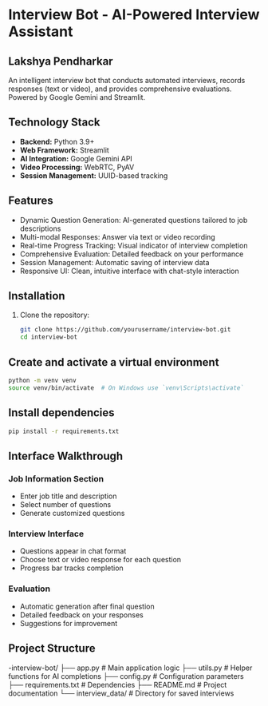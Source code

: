 # Interview Bot - AI-Powered Interview Assistant 
## Lakshya Pendharkar



An intelligent interview bot that conducts automated interviews, records responses (text or video), and provides comprehensive evaluations. Powered by Google Gemini and Streamlit.


## Technology Stack

- **Backend:** Python 3.9+
- **Web Framework:** Streamlit
- **AI Integration:** Google Gemini API
- **Video Processing:** WebRTC, PyAV
- **Session Management:** UUID-based tracking


## Features

- Dynamic Question Generation: AI-generated questions tailored to job descriptions
- Multi-modal Responses: Answer via text or video recording
- Real-time Progress Tracking: Visual indicator of interview completion
- Comprehensive Evaluation: Detailed feedback on your performance
- Session Management: Automatic saving of interview data
- Responsive UI: Clean, intuitive interface with chat-style interaction

## Installation

1. Clone the repository:
   ```bash
   git clone https://github.com/yourusername/interview-bot.git
   cd interview-bot
   ```

## Create and activate a virtual environment

```bash
python -m venv venv
source venv/bin/activate  # On Windows use `venv\Scripts\activate`
```

## Install dependencies

```bash
pip install -r requirements.txt
```

## Interface Walkthrough

### Job Information Section
- Enter job title and description
- Select number of questions
- Generate customized questions

### Interview Interface
- Questions appear in chat format
- Choose text or video response for each question
- Progress bar tracks completion

### Evaluation
- Automatic generation after final question
- Detailed feedback on your responses
- Suggestions for improvement


## Project Structure
-interview-bot/
├── app.py                 # Main application logic
├── utils.py               # Helper functions for AI completions
├── config.py              # Configuration parameters
├── requirements.txt       # Dependencies
├── README.md              # Project documentation
└── interview_data/        # Directory for saved interviews
